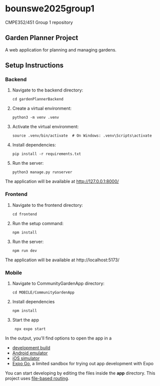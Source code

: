# bounswe2025group1
CMPE352/451 Group 1 repository

## Garden Planner Project

A web application for planning and managing gardens.

## Setup Instructions

### Backend
1. Navigate to the backend directory:
   ```
   cd gardenPlannerBackend
   ```

2. Create a virtual environment:
   ```
   python3 -m venv .venv
   ```

3. Activate the virtual environment:
   ```
   source .venv/bin/activate  # On Windows: .venv\Scripts\activate
   ```

4. Install dependencies:
   ```
   pip install -r requirements.txt
   ```

5. Run the server:
   ```
   python3 manage.py runserver
   ```

The application will be available at http://127.0.0.1:8000/


### Frontend

1. Navigate to the frontend directory:
   ```
   cd frontend
   ```

2. Run the setup command:
   ```
   npm install
   ```
3. Run the server:
   ```
   npm run dev
   ```
The application will be available at http://localhost:5173/


### Mobile

1. Navigate to CommunityGardenApp directory:
   ```
   cd MOBILE/CommunityGardenApp
   ```
   
2. Install dependencies

   ```
   npm install
   ```

3. Start the app

   ```
    npx expo start
   ```

In the output, you'll find options to open the app in a

- [development build](https://docs.expo.dev/develop/development-builds/introduction/)
- [Android emulator](https://docs.expo.dev/workflow/android-studio-emulator/)
- [iOS simulator](https://docs.expo.dev/workflow/ios-simulator/)
- [Expo Go](https://expo.dev/go), a limited sandbox for trying out app development with Expo

You can start developing by editing the files inside the **app** directory. This project uses [file-based routing](https://docs.expo.dev/router/introduction).
   
